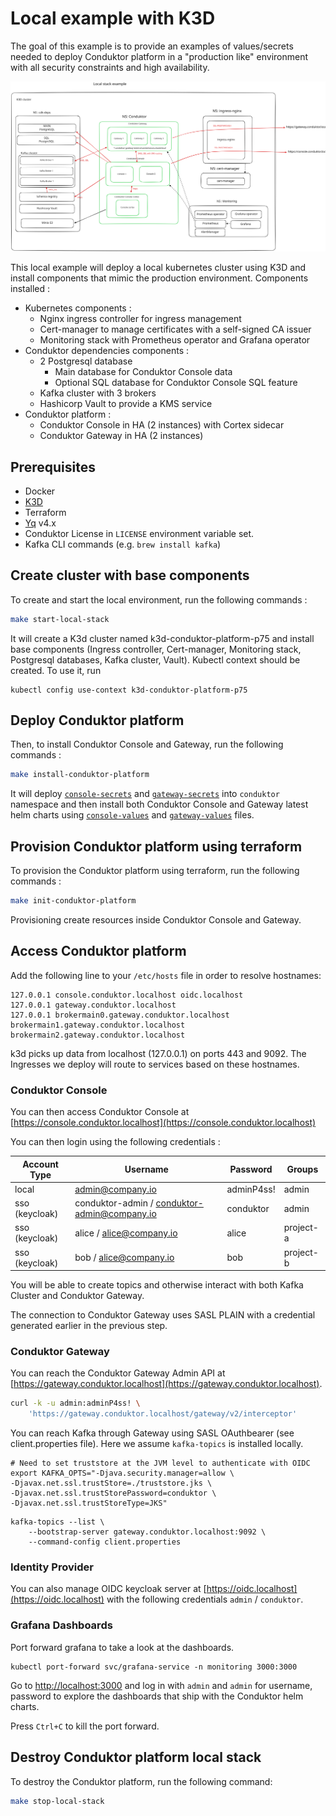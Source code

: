 # Local example with K3D

The goal of this example is to provide an examples of values/secrets needed to deploy Conduktor platform in a "production like" environment with all security constraints and high availability.

![Local example architecture](./.excalidraw.svg)

This local example will deploy a local kubernetes cluster using K3D and install components that mimic the production environment.
Components installed :
- Kubernetes components :
    - Nginx ingress controller for ingress management
    - Cert-manager to manage certificates with a self-signed CA issuer
    - Monitoring stack with Prometheus operator and Grafana operator
- Conduktor dependencies components :
    - 2 Postgresql database
        - Main database for Conduktor Console data
        - Optional SQL database for Conduktor Console SQL feature
    - Kafka cluster with 3 brokers
    - Hashicorp Vault to provide a KMS service
- Conduktor platform :
    - Conduktor Console in HA (2 instances) with Cortex sidecar
    - Conduktor Gateway in HA (2 instances)

## Prerequisites
- Docker
- [K3D](https://k3d.io/stable/#releases)
- Terraform
- [Yq](https://mikefarah.gitbook.io/yq) v4.x
- Conduktor License in `LICENSE` environment variable set.
- Kafka CLI commands (e.g. `brew install kafka`)

## Create cluster with base components

To create and start the local environment, run the following commands :
```bash
make start-local-stack
```
It will create a K3d cluster named k3d-conduktor-platform-p75 and install base components (Ingress controller, Cert-manager, Monitoring stack, Postgresql databases, Kafka cluster, Vault).
Kubectl context should be created. To use it, run 

```
kubectl config use-context k3d-conduktor-platform-p75
```

## Deploy Conduktor platform

Then, to install Conduktor Console and Gateway, run the following commands :
```bash
make install-conduktor-platform
```
It will deploy [`console-secrets`](local-stack/console-secrets.yaml) and [`gateway-secrets`](local-stack/gateway-secrets.yaml) into `conduktor` namespace and
then install both Conduktor Console and Gateway latest helm charts using [`console-values`](local-stack/console-values.yaml) and [`gateway-values`](local-stack/console-values.yaml) files.


## Provision Conduktor platform using terraform

To provision the Conduktor platform using terraform, run the following commands :
```bash
make init-conduktor-platform
```
Provisioning create resources inside Conduktor Console and Gateway.

## Access Conduktor platform
Add the following line to your `/etc/hosts` file in order to resolve hostnames:

```
127.0.0.1 console.conduktor.localhost oidc.localhost
127.0.0.1 gateway.conduktor.localhost
127.0.0.1 brokermain0.gateway.conduktor.localhost brokermain1.gateway.conduktor.localhost brokermain2.gateway.conduktor.localhost
```

k3d picks up data from localhost (127.0.0.1) on ports 443 and 9092. The Ingresses we deploy will route to services based on these hostnames.

### Conduktor Console

You can then access Conduktor Console at [https://console.conduktor.localhost](https://console.conduktor.localhost) 

You can then login using the following credentials :

| Account Type   | Username                                     | Password   | Groups    | 
|----------------|----------------------------------------------|------------|-----------|
| local          | admin@company.io                             | adminP4ss! | admin     |
| sso (keycloak) | conduktor-admin / conduktor-admin@company.io | conduktor  | admin     |
| sso (keycloak) | alice / alice@company.io                     | alice      | project-a |
| sso (keycloak) | bob / alice@company.io                       | bob        | project-b |     

You will be able to create topics and otherwise interact with both Kafka Cluster and Conduktor Gateway.

The connection to Conduktor Gateway uses SASL PLAIN with a credential generated earlier in the previous step.

### Conduktor Gateway

You can reach the Conduktor Gateway Admin API at [https://gateway.conduktor.localhost](https://gateway.conduktor.localhost).

```bash
curl -k -u admin:adminP4ss! \
    'https://gateway.conduktor.localhost/gateway/v2/interceptor'
```

You can reach Kafka through Gateway using SASL OAuthbearer (see client.properties file). Here we assume `kafka-topics` is installed locally.

```
# Need to set truststore at the JVM level to authenticate with OIDC
export KAFKA_OPTS="-Djava.security.manager=allow \
-Djavax.net.ssl.trustStore=./truststore.jks \
-Djavax.net.ssl.trustStorePassword=conduktor \
-Djavax.net.ssl.trustStoreType=JKS"
```

```
kafka-topics --list \
    --bootstrap-server gateway.conduktor.localhost:9092 \
    --command-config client.properties
```

### Identity Provider

You can also manage OIDC keycloak server at [https://oidc.localhost](https://oidc.localhost) with the following credentials `admin` / `conduktor`.

### Grafana Dashboards

Port forward grafana to take a look at the dashboards.

```
kubectl port-forward svc/grafana-service -n monitoring 3000:3000
```

Go to [http://localhost:3000](http://localhost:3000) and log in with `admin` and `admin` for username, password to explore the dashboards that ship with the Conduktor helm charts.

Press `Ctrl+C` to kill the port forward.

## Destroy Conduktor platform local stack

To destroy the Conduktor platform, run the following command:
```bash
make stop-local-stack
```